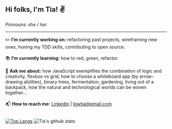 ## Hi folks, I'm Tia! :v:
*Pronouns: she / her*
***

:pencil2: **I’m currently working on:** refactoring past projects, wireframing new ones, honing my TDD skills, contributing to open source. 
<br>
<br>
:books: **I’m currently learning:** how to red, green, refactor.
<br>
<br>
:speech_balloon: **Ask me about:** how JavaScript exemplifies the combination of logic and creativity, flexbox vs grid, how to choose a whiteboard app (by arrow-drawing abilities), binary trees, fermentation, gardening, living out of a backpack, how the natural and technological worlds can be woven together...
 <br>
 <br>
 :mailbox_with_mail: **How to reach me:** <a href="https://www.linkedin.com/in/tia-low/">Linkedin</a>  |  <lowtia@gmail.com>
 <br>
 <br>

[![Top Langs](https://github-readme-stats.vercel.app/api/top-langs/?username=TiaLow)](https://github.com/anuraghazra/github-readme-stats) ![Tia's github stats](https://github-readme-stats.vercel.app/api?username=TiaLow)


